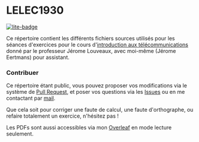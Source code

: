 # LELEC1930

[![lite-badge](https://jupyterlite.rtfd.io/en/latest/_static/badge.svg)](https://eertmans.be/LELEC1930/retro/notebooks/?path=seance4.ipynb)

Ce répertoire contient les différents fichiers sources utilisés pour les séances d'exercices pour le cours d'[introduction aux télécommunications](https://uclouvain.be/cours-2021-lelec1930) donné par le professeur Jérome Louveaux, avec moi-même (Jérome Eertmans) pour assistant.

### Contribuer

Ce répertoire étant public, vous pouvez proposer vos modifications via le système de [Pull Request](https://github.com/jeertmans/LELEC1930/pulls), et poser vos questions via les [Issues](https://github.com/jeertmans/LELEC1930/issues) ou en me contactant par [mail](mailto:jerome.eertmans@uclouvain.be).

Que cela soit pour corriger une faute de calcul, une faute d'orthographe, ou refaire totalement un exercice, n'hésitez pas !

Les PDFs sont aussi accessibles via mon [Overleaf](https://www.overleaf.com/read/dxcvkqcckfxm) en mode lecture seulement.
